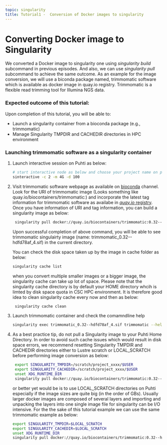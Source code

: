 ```yaml
---
topic: singularity
title: Tutorial1 -  Conversion of Docker images to singularity
---
```


# Converting Docker image to Singularity

We converted a Docker image to singularity one using *singularity build* subcommand in previous episodes. And also, we can use *singularity pull* subcommand to achieve the same outcome. As an example for the image conversion, we will use a biconda package named, trimmomatic software which is available as docker image in quay.io registry. Trimmomatic is a flexible read trimming tool for Illumina NGS data. 

###  Expected outcome of this tutorial:
Upon completion of this tutorial, you will be able to:
- Launch a singularity container from a bioconda package (e.g., trimmomatic)
- Manage Singularity TMPDIR and CACHEDIR directories in HPC environment


### Launching trimmomatic software as a singularity container

1. Launch interactive session on Puhti as below:

   ```bash
   # start interactive node as below and choose your project name on prompt
   sinteractive -c 2 -m 4G -d 100
   ```
2. Visit trimmomatic software webpage as available on [bioconda](https://bioconda.github.io/recipes/trimmomatic/README.html) channel. Look for the URI of
   trimmomatic image (Looks something like quay.io/biocontainers/trimmomatic:<tag>) and incorporate the latest tag information for trimmomatic software as 
   availabe in [*quay.io* registry](https://quay.io/repository/biocontainer/trimmomatic?tab=tags). Once you have information of URI and tag information, you can 
   build a singularity image as below:
  
   ```bash
    singularity pull docker://quay.io/biocontainers/trimmomatic:0.32--hdfd78af_4
   ```
   Upon successful completion of above command, you will be able to see trimmomatic singulairty image (name: trimmomatic_0.32--hdfd78af_4.sif) in the current
   directory.

   You can check the disk space taken up by the image in cache folder as below:
  
   ```bash  
   singularity cache list
   ```
   when you convert multiple smaller images or a bigger image, the singularity cache can take up lot of space. Please note that the singularity cache directory is 
   by default your HOME directory whcih is limted by disk space quota in CSC HPC environment. It is therefore good idea to clean singularity cache every now and
  then as below:
  
   ```bash
    singularity cache clean
   ```
  
3. Launch trimmomatic container and check the comamndline help 
    ```bash
    singularity exec trimmomatic_0.32--hdfd78af_4.sif trimmomatic --help
   ```
  
4. As a best practice tip, do not pull a Singularity image to your Puhti Home Directory. In order to avoid such cache issues which would result in disk space
   errors, we recommend resetting Singularity TMPDIR and CACHEDIR directories either to Lustre scratch or  LOCAL_SCRATCH  before performing image conversion as 
   below:
  
   ```bash  
    export SINGULARITY_TMPDIR=/scratch/project_xxxx/$USER
    export SINGULARITY_CACHEDIR=/scratch/project_xxxx/$USER
    unset XDG_RUNTIME_DIR
    singularity pull docker://quay.io/biocontainers/trimmomatic:0.32--hdfd78af_4
   ```
  
   or better yet would be is to use LOCAL_SCRATCH directories on Puhti especially if the image sizes are quite big (in the order of GBs). Usually larger docker 
   images are composed of several layers and importing and unpacking the layers into one single image file for singularity can be I/O intensive. For the the sake of
   this tutorial example we can use the same trimmomatic example as below:
  
   ```bash  
   export SINGULARITY_TMPDIR=$LOCAL_SCRATCH
   export SINGULARITY_CACHEDIR=$LOCAL_SCRATCH
   unset XDG_RUNTIME_DIR
   singularity pull docker://quay.io/biocontainers/trimmomatic:0.32--hdfd78af_4
   ```
